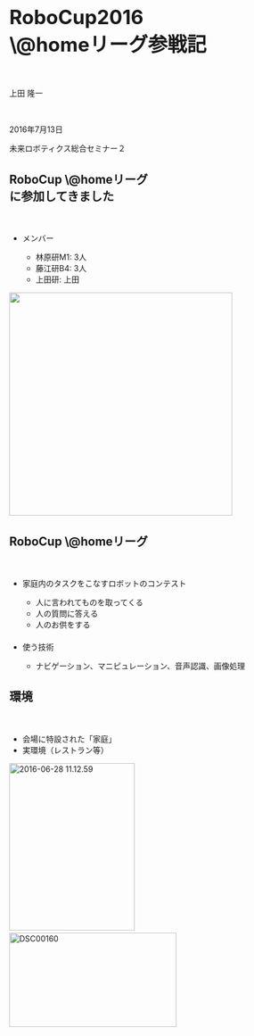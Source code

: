 <h1 style="font-size:250%">RoboCup2016<br>\@homeリーグ参戦記</h1>

<p>&nbsp;</p>
<p>上田 隆一</p>
<p>&nbsp;</p>
<p>2016年7月13日</p>
<p>未来ロボティクス総合セミナー２</p>

<!--nextpage-->

<h2>RoboCup \@homeリーグ<br>に参加してきました</h2>
　
<ul>
	<li>メンバー</li>
	<ul>
		<li>林原研M1: 3人</li>
		<li>藤江研B4: 3人</li>
		<li>上田研: 上田</li>
	</ul>
</ul>


<img width="400px" src="http://at-home.cit-brains.net/wp-content/uploads/2016/07/IMG_1944-e1467688241182.jpg" />


<!--nextpage-->

<h2>RoboCup \@homeリーグ</h2>
　
<ul>
	<li>家庭内のタスクをこなすロボットのコンテスト</li>
	<ul>
		<li>人に言われてものを取ってくる</li>
		<li>人の質問に答える</li>
		<li>人のお供をする</li>
	</ul>
　
	<li>使う技術</li>
	<ul>
		<li>ナビゲーション、マニピュレーション、音声認識、画像処理</li>
	</ul>
</ul>

<!--nextpage-->

<h2>環境</h2>
　
<ul>
	<li>会場に特設された「家庭」</li>
	<li>実環境（レストラン等）</li>
</ul>

<a href="https://lab.ueda.asia/wp-content/uploads/2016/07/2016-06-28-11.12.59-e1468044625912.jpg"><img src="https://lab.ueda.asia/wp-content/uploads/2016/07/2016-06-28-11.12.59-e1468044625912-225x300.jpg" alt="2016-06-28 11.12.59" width="225" height="300" class="size-medium wp-image-989" /></a>　<a href="https://lab.ueda.asia/wp-content/uploads/2016/07/DSC00160.jpg"><img src="https://lab.ueda.asia/wp-content/uploads/2016/07/DSC00160-300x169.jpg" alt="DSC00160" width="300" height="169" class="size-medium wp-image-988" /></a>
